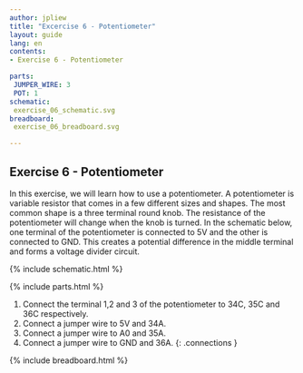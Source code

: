 ```yaml
---
author: jpliew
title: "Excercise 6 - Potentiometer"
layout: guide
lang: en
contents:
- Exercise 6 - Potentiometer

parts:
 JUMPER_WIRE: 3
 POT: 1
schematic:
 exercise_06_schematic.svg
breadboard:
 exercise_06_breadboard.svg

---
```


## Exercise 6 - Potentiometer

In this exercise, we will learn how to use a potentiometer. A potentiometer is variable resistor that comes in a few different sizes and shapes. The most common shape is a three terminal round knob. The resistance of the potentiometer will change when the knob is turned. In the schematic below, one terminal of the potentiometer is connected to 5V and the other is connected to GND. This creates a potential difference in the middle terminal and forms a voltage divider circuit.

{% include schematic.html %}

{% include parts.html %}

1. Connect the terminal 1,2 and 3 of the potentiometer to 34C, 35C and 36C respectively.
2. Connect a jumper wire to 5V and 34A.
3. Connect a jumper wire to A0 and 35A.
4. Connect a jumper wire to GND and 36A.
{: .connections }

{% include breadboard.html %}
